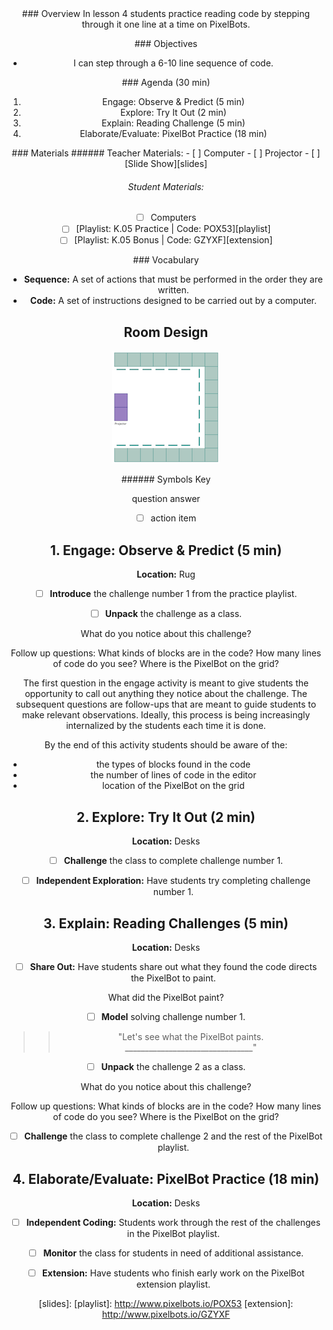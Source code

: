 <header class='header' title='Step It Up' subtitle='Lesson 05'/>

<notable>
<iconp src='/icons/activity.png'>### Overview</iconp>
In lesson 4 students practice reading code by stepping through it one line at a time on PixelBots.

<iconp src='/icons/objectives.png'>### Objectives</iconp>
- I can step through a 6-10 line sequence of code.

<iconp src='/icons/agenda.png'>### Agenda (30 min)</iconp>
1. Engage: Observe & Predict (5 min)
1. Explore: Try It Out (2 min)
1. Explain: Reading Challenge (5 min)
1. Elaborate/Evaluate: PixelBot Practice (18 min)

<note>
<iconp src='/icons/materials.png'>### Materials</iconp>
###### Teacher Materials:
- [ ] Computer
- [ ] Projector
- [ ] [Slide Show][slides]

###### Student Materials:
- [ ] Computers
- [ ] [Playlist: K.05 Practice | Code: POX53][playlist]
- [ ] [Playlist: K.05 Bonus | Code: GZYXF][extension]

<iconp src='/icons/vocab.png'>### Vocabulary</iconp>
- **Sequence:** A set of actions that must be performed in the order they are written.
- **Code:** A set of instructions designed to be carried out by a computer.
</note>

<pagebreak/>

## Room Design

![room](/images/layout-online.png)

<note borderLeft='2px solid green' mt='2em'>
###### Symbols Key

<iconp ml='1.65em' type='question'>question</iconp>
<iconp ml='1.65em' type='answer'>answer</iconp>
- [ ] action item
</note>

<pagebreak/>

## 1. Engage: Observe & Predict (5 min)
**Location:** Rug

- [ ] **Introduce** the challenge number 1 from the practice playlist.

- [ ] **Unpack** the challenge as a class.

<iconp type='question'>What do you notice about this challenge?</iconp>

Follow up questions:
  <iconp type='question'>What kinds of blocks are in the code?</iconp>
  <iconp type='question'>How many lines of code do you see?</iconp>
  <iconp type='question'>Where is the PixelBot on the grid?</iconp>

  <note type='tip'>The first question in the engage activity is meant to give students the opportunity to call out anything they notice about the challenge. The subsequent questions are follow-ups that are meant to guide students to make relevant observations. Ideally, this process is being increasingly internalized by the students each time it is done.

  By the end of this activity students should be aware of the:
  - the types of blocks found in the code
  - the number of lines of code in the editor
  - location of the PixelBot on the grid</note>

## 2. Explore: Try It Out (2 min)
**Location:** Desks

- [ ] **Challenge** the class to complete challenge number 1.

- [ ] **Independent Exploration:** Have students try completing challenge number 1.

## 3. Explain: Reading Challenges (5 min)
**Location:** Desks

- [ ] **Share Out:** Have students share out what they found the code directs the PixelBot to paint.

<iconp type='question'>What did the PixelBot paint?</iconp>

- [ ] **Model** solving challenge number 1.
>>"Let's see what the PixelBot paints. ________________________________"

- [ ] **Unpack** the challenge 2 as a class.

<iconp type='question'>What do you notice about this challenge?</iconp>

Follow up questions:
  <iconp type='question'>What kinds of blocks are in the code?</iconp>
  <iconp type='question'>How many lines of code do you see?</iconp>
  <iconp type='question'>Where is the PixelBot on the grid?</iconp>

- [ ] **Challenge** the class to complete challenge 2 and the rest of the PixelBot playlist.

## 4. Elaborate/Evaluate: PixelBot Practice (18 min)
**Location:** Desks

- [ ] **Independent Coding:** Students work through the rest of the challenges in the PixelBot playlist.

- [ ] **Monitor** the class for students in need of additional assistance.

- [ ] **Extension:** Have students who finish early work on the PixelBot extension playlist.
</notable>

[slides]:
[playlist]: http://www.pixelbots.io/POX53
[extension]: http://www.pixelbots.io/GZYXF
